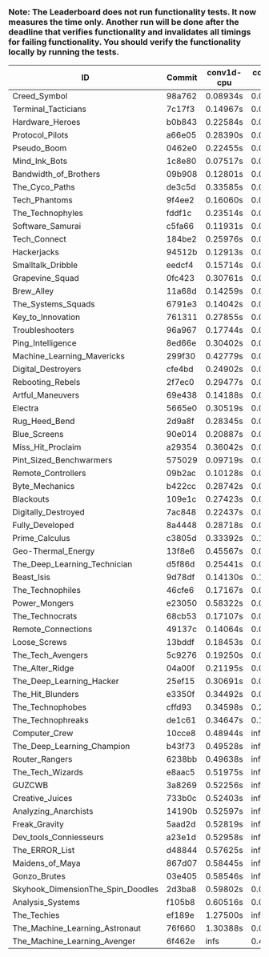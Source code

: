 ### Note: The Leaderboard does not run functionality tests. It now measures the time only. Another run will be done after the deadline that verifies functionality and invalidates all timings for failing functionality. You should verify the functionality locally by running the tests.

|ID|Commit|conv1d-cpu|conv1d-gpu|DWSPConv2D-gpu|gemm-gpu|avg|
|-|-|-|-|-|-|-|
|Creed_Symbol|98a762|0.08934s|0.04559s|3.11707s|1.88979s|1.28545s|
|Terminal_Tacticians|7c17f3|0.14967s|0.06627s|3.09484s|1.94687s|1.31441s|
|Hardware_Heroes|b0b843|0.22584s|0.07527s|3.06796s|1.93343s|1.32563s|
|Protocol_Pilots|a66e05|0.28390s|0.08015s|3.26952s|2.00006s|1.40841s|
|Pseudo_Boom|0462e0|0.22455s|0.04521s|3.25419s|2.12115s|1.41128s|
|Mind_Ink_Bots|1c8e80|0.07517s|0.06849s|3.42796s|2.15815s|1.43244s|
|Bandwidth_of_Brothers|09b908|0.12801s|0.07185s|3.40430s|2.17487s|1.44476s|
|The_Cyco_Paths|de3c5d|0.33585s|0.08000s|3.42088s|2.14890s|1.49641s|
|Tech_Phantoms|9f4ee2|0.16060s|0.09003s|3.43576s|2.30204s|1.49711s|
|The_Technophyles|fddf1c|0.23514s|0.04731s|3.54243s|2.17692s|1.50045s|
|Software_Samurai|c5fa66|0.11931s|0.04711s|3.10266s|2.76015s|1.50731s|
|Tech_Connect|184be2|0.25976s|0.07492s|3.40494s|2.29249s|1.50803s|
|Hackerjacks|94512b|0.12913s|0.07110s|3.68724s|2.38032s|1.56695s|
|Smalltalk_Dribble|eedcf4|0.15714s|0.07492s|3.64918s|2.39305s|1.56857s|
|Grapevine_Squad|0fc423|0.30761s|0.07575s|3.68395s|2.25708s|1.58110s|
|Brew_Alley|11a68d|0.14259s|0.05617s|3.74251s|2.40115s|1.58561s|
|The_Systems_Squads|6791e3|0.14042s|0.05358s|3.74447s|2.42321s|1.59042s|
|Key_to_Innovation|761311|0.27855s|0.05548s|3.72527s|2.34181s|1.60028s|
|Troubleshooters|96a967|0.17744s|0.07438s|3.79719s|2.35635s|1.60134s|
|Ping_Intelligence|8ed66e|0.30402s|0.06637s|3.68444s|2.37644s|1.60782s|
|Machine_Learning_Mavericks|299f30|0.42779s|0.07632s|3.51358s|2.43132s|1.61225s|
|Digital_Destroyers|cfe4bd|0.24902s|0.07480s|3.65709s|2.47888s|1.61495s|
|Rebooting_Rebels|2f7ec0|0.29477s|0.07338s|3.66514s|2.47440s|1.62692s|
|Artful_Maneuvers|69e438|0.14188s|0.08347s|3.71801s|2.59584s|1.63480s|
|Electra|5665e0|0.30519s|0.07660s|3.74302s|2.42015s|1.63624s|
|Rug_Heed_Bend|2d9a8f|0.28345s|0.06465s|3.63996s|2.57452s|1.64064s|
|Blue_Screens|90e014|0.20887s|0.07675s|3.73285s|2.54555s|1.64100s|
|Miss_Hit_Proclaim|a29354|0.36042s|0.07600s|3.77677s|2.36919s|1.64560s|
|Pint_Sized_Benchwarmers|575029|0.09719s|0.06095s|3.78886s|2.64363s|1.64766s|
|Remote_Controllers|09b2ac|0.10128s|0.05638s|3.97942s|2.46618s|1.65081s|
|Byte_Mechanics|b422cc|0.28742s|0.06858s|3.69235s|2.71866s|1.69175s|
|Blackouts|109e1c|0.27423s|0.07507s|3.74733s|2.68237s|1.69475s|
|Digitally_Destroyed|7ac848|0.22437s|0.07986s|3.94427s|2.59069s|1.70980s|
|Fully_Developed|8a4448|0.28718s|0.07544s|3.84431s|2.73564s|1.73564s|
|Prime_Calculus|c3805d|0.33392s|0.10011s|3.95789s|2.58062s|1.74314s|
|Geo-Thermal_Energy|13f8e6|0.45567s|0.08891s|3.96618s|2.59808s|1.77721s|
|The_Deep_Learning_Technician|d5f86d|0.25441s|0.06755s|3.13954s|4.65346s|2.02874s|
|Beast_Isis|9d78df|0.14130s|0.10257s|3.75650s|4.21264s|2.05325s|
|The_Technophiles|46cfe6|0.17167s|0.06815s|3.37951s|4.77735s|2.09917s|
|Power_Mongers|e23050|0.58322s|0.05652s|3.79732s|5.00711s|2.36104s|
|The_Technocrats|68cb53|0.17107s|0.08847s|3.47597s|6.03271s|2.44206s|
|Remote_Connections|49137c|0.14064s|0.05593s|infs|4.86453s|infs|
|Loose_Screws|13bddf|0.18453s|0.08088s|infs|2.35191s|infs|
|The_Tech_Avengers|5c9276|0.19250s|0.06407s|infs|2.13930s|infs|
|The_Alter_Ridge|04a00f|0.21195s|0.08588s|infs|5.02189s|infs|
|The_Deep_Learning_Hacker|25ef15|0.30691s|0.07245s|infs|4.67054s|infs|
|The_Hit_Blunders|e3350f|0.34492s|0.07020s|infs|4.98891s|infs|
|The_Technophobes|cffd93|0.34598s|0.20731s|infs|2.15239s|infs|
|The_Technophreaks|de1c61|0.34647s|0.15752s|infs|2.17387s|infs|
|Computer_Crew|10cce8|0.48944s|infs|infs|4.67175s|infs|
|The_Deep_Learning_Champion|b43f73|0.49528s|infs|infs|4.68594s|infs|
|Router_Rangers|6238bb|0.49638s|infs|infs|4.62597s|infs|
|The_Tech_Wizards|e8aac5|0.51975s|infs|infs|4.79276s|infs|
|GUZCWB|3a8269|0.52256s|infs|infs|4.80100s|infs|
|Creative_Juices|733b0c|0.52403s|infs|infs|4.84001s|infs|
|Analyzing_Anarchists|14190b|0.52597s|infs|infs|4.79473s|infs|
|Freak_Gravity|5aad2d|0.52819s|infs|infs|4.79436s|infs|
|Dev_tools_Conniesseurs|a23e1d|0.52958s|infs|infs|4.86686s|infs|
|The_ERROR_List|d48844|0.57625s|infs|infs|4.72128s|infs|
|Maidens_of_Maya|867d07|0.58445s|infs|infs|4.98997s|infs|
|Gonzo_Brutes|03e405|0.58546s|infs|infs|4.97419s|infs|
|Skyhook_DimensionThe_Spin_Doodles|2d3ba8|0.59802s|0.07643s|infs|2.84253s|infs|
|Analysis_Systems|f105b8|0.60516s|0.05013s|infs|infs|infs|
|The_Techies|ef189e|1.27500s|infs|infs|4.77386s|infs|
|The_Machine_Learning_Astronaut|76f660|1.30388s|0.07434s|3.10121s|infs|infs|
|The_Machine_Learning_Avenger|6f462e|infs|0.44024s|infs|4.55676s|infs|
